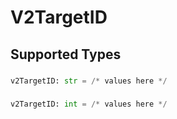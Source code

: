 # V2TargetID


## Supported Types

### 

```python
v2TargetID: str = /* values here */
```

### 

```python
v2TargetID: int = /* values here */
```

